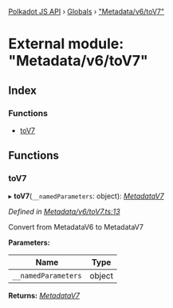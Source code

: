 [Polkadot JS API](../README.md) › [Globals](../globals.md) › ["Metadata/v6/toV7"](_metadata_v6_tov7_.md)

# External module: "Metadata/v6/toV7"

## Index

### Functions

* [toV7](_metadata_v6_tov7_.md#tov7)

## Functions

###  toV7

▸ **toV7**(`__namedParameters`: object): *[MetadataV7](../classes/_metadata_v7_metadata_.metadatav7.md)*

*Defined in [Metadata/v6/toV7.ts:13](https://github.com/polkadot-js/api/blob/af682bc/packages/types/src/Metadata/v6/toV7.ts#L13)*

Convert from MetadataV6 to MetadataV7

**Parameters:**

Name | Type |
------ | ------ |
`__namedParameters` | object |

**Returns:** *[MetadataV7](../classes/_metadata_v7_metadata_.metadatav7.md)*
